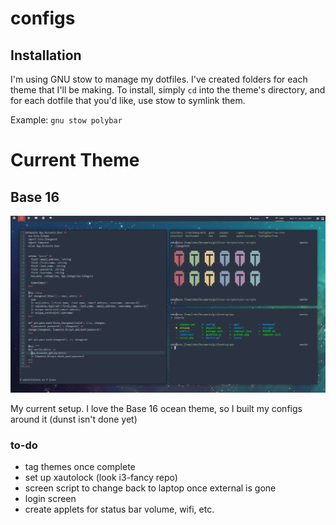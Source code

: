 # configs

## Installation
I'm using GNU stow to manage my dotfiles. I've created folders for each theme that I'll be making.
To install, simply `cd` into the theme's directory, and for each dotfile that you'd like, use stow to symlink them.

Example:
`gnu stow polybar`

# Current Theme 

## Base 16
![Screenshot](https://raw.githubusercontent.com/zeke8402/configs/master/base16/screenshots/demo.png)

My current setup. I love the Base 16 ocean theme, so I built my configs around it (dunst isn't done yet)

### to-do

* tag themes once complete
* set up xautolock (look i3-fancy repo)
* screen script to change back to laptop once external is gone
* login screen
* create applets for status bar volume, wifi, etc.
